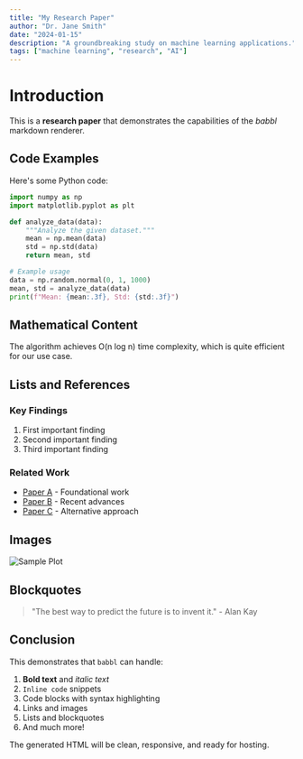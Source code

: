 ```yaml
---
title: "My Research Paper"
author: "Dr. Jane Smith"
date: "2024-01-15"
description: "A groundbreaking study on machine learning applications."
tags: ["machine learning", "research", "AI"]
---
```


# Introduction

This is a **research paper** that demonstrates the capabilities of the *babbl* markdown renderer.

## Code Examples

Here's some Python code:

```python
import numpy as np
import matplotlib.pyplot as plt

def analyze_data(data):
    """Analyze the given dataset."""
    mean = np.mean(data)
    std = np.std(data)
    return mean, std

# Example usage
data = np.random.normal(0, 1, 1000)
mean, std = analyze_data(data)
print(f"Mean: {mean:.3f}, Std: {std:.3f}")
```

## Mathematical Content

The algorithm achieves O(n log n) time complexity, which is quite efficient for our use case.

## Lists and References

### Key Findings

1. First important finding
2. Second important finding
3. Third important finding

### Related Work

- [Paper A](https://arxiv.org/abs/1234.5678) - Foundational work
- [Paper B](https://arxiv.org/abs/8765.4321) - Recent advances
- [Paper C](https://arxiv.org/abs/1111.2222) - Alternative approach

## Images

![Sample Plot](https://picsum.photos/id/237/200/300)

## Blockquotes

> "The best way to predict the future is to invent it." - Alan Kay

## Conclusion

This demonstrates that `babbl` can handle:

1. **Bold text** and *italic text*
2. `Inline code` snippets
3. Code blocks with syntax highlighting
4. Links and images
5. Lists and blockquotes
6. And much more!

The generated HTML will be clean, responsive, and ready for hosting. 